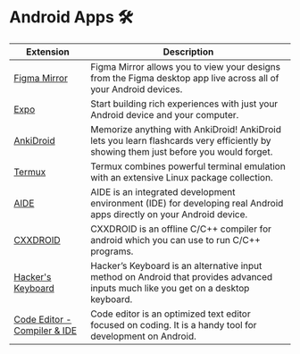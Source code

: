 # Android Apps 🛠

| Extension | Description |
| --------- | ----------- |
[Figma Mirror](https://play.google.com/store/apps/details?id=com.figma.mirror&hl=en&gl=US) | Figma Mirror allows you to view your designs from the Figma desktop app live across all of your Android devices.
[Expo](https://play.google.com/store/apps/details?id=host.exp.exponent&hl=en&gl=US) | Start building rich experiences with just your Android device and your computer.
[AnkiDroid](https://play.google.com/store/apps/details?id=com.ichi2.anki&hl=en_IN&gl=US) | Memorize anything with AnkiDroid! AnkiDroid lets you learn flashcards very efficiently by showing them just before you would forget.
[Termux](https://play.google.com/store/apps/details?id=com.termux&hl=en&gl=US) | Termux combines powerful terminal emulation with an extensive Linux package collection.
[AIDE](https://play.google.com/store/apps/details?id=com.aide.ui) | AIDE is an integrated development environment (IDE) for developing real Android apps directly on your Android device. 
[CXXDROID](https://play.google.com/store/apps/details?id=ru.iiec.cxxdroid) | CXXDROID is an offline C/C++ compiler for android which you can use to run C/C++ programs.
[Hacker's Keyboard](https://play.google.com/store/apps/details?id=org.pocketworkstation.pckeyboard&hl=en&gl=US) | Hacker’s Keyboard is an alternative input method on Android that provides advanced inputs much like you get on a desktop keyboard. 
[Code Editor - Compiler & IDE](https://play.google.com/store/apps/details?id=com.rhmsoft.code) | Code editor is an optimized text editor focused on coding. It is a handy tool for development on Android.
